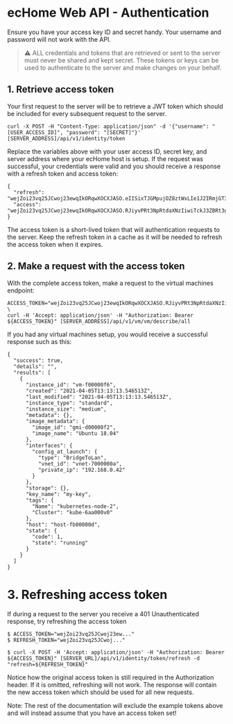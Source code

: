 # ecHome Web API - Authentication

Ensure you have your access key ID and secret handy. Your username and password will not work with the API.

> ⚠️ ALL credentials and tokens that are retrieved or sent to the server must never be shared and kept secret. These tokens or keys can be used to authenticate to the server and make changes on your behalf. 

## 1. Retrieve access token

Your first request to the server will be to retrieve a JWT token which should be included for every subsequent request to the server.

```
curl -X POST -H "Content-Type: application/json" -d '{"username": "[USER_ACCESS_ID]", "password": "[SECRET]"}' [SERVER_ADDRESS]/api/v1/identity/token
```

Replace the variables above with your user access ID, secret key, and server address where your ecHome host is setup. If the request was successful, your credentials were valid and you should receive a response with a refresh token and access token:

```
{
  "refresh": "wejZoi23vq25JCwoj23ewqIkORqwXOCXJASO.eIISixTJGMpujOZ8ztWxLIe1J2IRmjGT3G9DMdM0YxNPwwsIvubtrruq86dnmfMuEDWVfBiehLIe1J2IRmjGT3G9DMdM0YxNPwwsIvubO7RUdekr9q_Fdubtrruq86UQPJEvaLefdza32gQg.7dJZ1P5fnaPWwTZlYeoqja0zW5lVEgx9WzX2wuypkZM",
  "access": "wejZoi23vq25JCwoj23ewqIkORqwXOCXJASO.RJiyvPRt3NpRtdaXNzIiwiTckJ3ZBRt3guvEdbe0fiQqasxLeckJ3ZB_WtckJ3ZBBQjiM7aSPStWyiv9L_ePMCtA7NRxJANckJ3ZB93UL0LpcRJiDMKla4dxD2IG3W9gVBT_g25yrIpcRJi.ukmDtDoiYMkxh0LEyDkFnRaGilAOsvBH15ns3Xem6aY"
}
```

The access token is a short-lived token that will authentication requests to the server. Keep the refresh token in a cache as it will be needed to refresh the access token when it expires.

## 2. Make a request with the access token

With the complete access token, make a request to the virtual machines endpoint:

```
ACCESS_TOKEN="wejZoi23vq25JCwoj23ewqIkORqwXOCXJASO.RJiyvPRt3NpRtdaXNzIiwiTckJ3ZBRt3guvEdbe0fiQqasxLeckJ3ZB_WtckJ3ZBBQjiM7aSPStWyiv9L_ePMCtA7NRxJANckJ3ZB93UL0LpcRJiDMKla4dxD2IG3W9gVBT_g25yrIpcRJi.ukmDtDoiYMkxh0LEyDkFnRaGilAOsvBH15ns3Xem6aY" \
curl -H 'Accept: application/json' -H "Authorization: Bearer ${ACCESS_TOKEN}" [SERVER_ADDRESS]/api/v1/vm/vm/describe/all
```

If you had any virtual machines setup, you would receive a successful response such as this:

```
{
  "success": true,
  "details": "",
  "results": [
    {
      "instance_id": "vm-f00000f6",
      "created": "2021-04-05T13:13:13.546513Z",
      "last_modified": "2021-04-05T13:13:13.546513Z",
      "instance_type": "standard",
      "instance_size": "medium",
      "metadata": {},
      "image_metadata": {
        "image_id": "gmi-d00000f2",
        "image_name": "Ubuntu 18.04"
      },
      "interfaces": {
        "config_at_launch": {
          "type": "BridgeToLan",
          "vnet_id": "vnet-7000000a",
          "private_ip": "192.168.0.42"
        }
      },
      "storage": {},
      "key_name": "my-key",
      "tags": {
        "Name": "kubernetes-node-2",
        "Cluster": "kube-6aa000v0"
      },
      "host": "host-fb00000d",
      "state": {
        "code": 1,
        "state": "running"
      }
    }
  ]
}
```

# 3. Refreshing access token

If during a request to the server you receive a 401 Unauthenticated response, try refreshing the access token

```
$ ACCESS_TOKEN="wejZoi23vq25JCwoj23ew..."
$ REFRESH_TOKEN="wejZoi23vq25JCwoj..."

$ curl -X POST -H 'Accept: application/json' -H "Authorization: Bearer ${ACCESS_TOKEN}" [SERVER_URL]/api/v1/identity/token/refresh -d "refresh=${REFRESH_TOKEN}"
```

Notice how the original access token is still required in the Authorization header. If it is omitted, refreshing will not work. The response will contain the new access token which should be used for all new requests.

Note: The rest of the documentation will exclude the example tokens above and will instead assume that you have an access token set!

